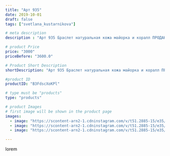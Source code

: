 ```yaml
---
title: "Арт 935"
date: 2019-10-01
draft: false
tags: ["svetlana_kustarnikova"]

# meta description
description : "Арт 935 Браслет натуральная кожа майорка и коралл ПРОДАНО"

# product Price
price: "3000"
priceBefore: "3600.0"

# Product Short Description
shortDescription: "Арт 935 Браслет натуральная кожа майорка и коралл ПРОДАНО"

#product ID
productID: "B3FdscXoKPl"

# type must be "products"
type: "products"

# product Images
# first image will be shown in the product page
images:
  - image: "https://scontent-arn2-1.cdninstagram.com/v/t51.2885-15/e35/70004714_390786691847518_2220836685144325470_n.jpg?se=7&tp=1&_nc_ht=scontent-arn2-1.cdninstagram.com&_nc_cat=110&_nc_ohc=URKNGhyXatsAX_1Cqxq&ccb=7-4&oh=e980d8512a2d6f6fbc1ee6c4719b2134&oe=6084190B&ig_cache_key=MjE0NTI1MTM4OTI0MTEwNTk2OQ%3D%3D.2-ccb7-4"
  - image: "https://scontent-arn2-1.cdninstagram.com/v/t51.2885-15/e35/72682904_191641655197137_49051351827167908_n.jpg?se=8&tp=1&_nc_ht=scontent-arn2-1.cdninstagram.com&_nc_cat=109&_nc_ohc=vSGXZjaLI-gAX_oUZkr&ccb=7-4&oh=ea31bd1c5166b6cc81456051deb75697&oe=6084836A&ig_cache_key=MjE0NTI1MTM4OTE5OTM1MDMyMw%3D%3D.2-ccb7-4"
  - image: "https://scontent-arn2-1.cdninstagram.com/v/t51.2885-15/e35/71182449_2465088460264986_695193055785575021_n.jpg?se=8&tp=1&_nc_ht=scontent-arn2-1.cdninstagram.com&_nc_cat=106&_nc_ohc=3CIbyEpEJyQAX8Kh4Jx&ccb=7-4&oh=a23e5cbfde786c2b91b0bb9c98ae2e9b&oe=608507EE&ig_cache_key=MjE0NTI1MTM4OTIxNTk3MDQzMw%3D%3D.2-ccb7-4"

---
```

lorem
